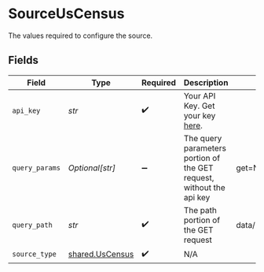 # SourceUsCensus

The values required to configure the source.


## Fields

| Field                                                                                                               | Type                                                                                                                | Required                                                                                                            | Description                                                                                                         | Example                                                                                                             |
| ------------------------------------------------------------------------------------------------------------------- | ------------------------------------------------------------------------------------------------------------------- | ------------------------------------------------------------------------------------------------------------------- | ------------------------------------------------------------------------------------------------------------------- | ------------------------------------------------------------------------------------------------------------------- |
| `api_key`                                                                                                           | *str*                                                                                                               | :heavy_check_mark:                                                                                                  | Your API Key. Get your key <a href="https://api.census.gov/data/key_signup.html">here</a>.                          |                                                                                                                     |
| `query_params`                                                                                                      | *Optional[str]*                                                                                                     | :heavy_minus_sign:                                                                                                  | The query parameters portion of the GET request, without the api key                                                | get=NAME,NAICS2017_LABEL,LFO_LABEL,EMPSZES_LABEL,ESTAB,PAYANN,PAYQTR1,EMP&for=us:*&NAICS2017=72&LFO=001&EMPSZES=001 |
| `query_path`                                                                                                        | *str*                                                                                                               | :heavy_check_mark:                                                                                                  | The path portion of the GET request                                                                                 | data/2019/cbp                                                                                                       |
| `source_type`                                                                                                       | [shared.UsCensus](../../models/shared/uscensus.md)                                                                  | :heavy_check_mark:                                                                                                  | N/A                                                                                                                 |                                                                                                                     |